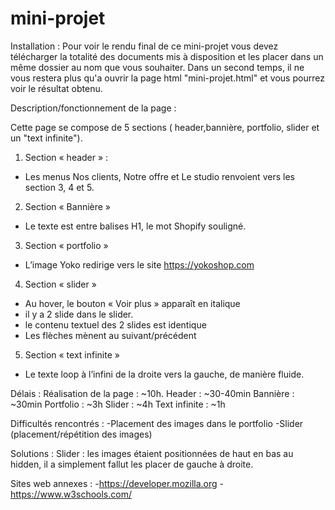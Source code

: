# mini-projet
Installation :
Pour voir le rendu final de ce mini-projet vous devez télécharger la totalité des documents mis à disposition et les placer dans un même dossier au nom que vous souhaiter. 
Dans un second temps, il ne vous restera plus qu'a ouvrir la page html "mini-projet.html" et vous pourrez voir le résultat obtenu.

Description/fonctionnement de la page : 

Cette page se compose de 5 sections ( header,bannière, portfolio, slider et un "text infinite").
1. Section « header » :
- Les menus Nos clients, Notre offre et Le studio renvoient vers
les section 3, 4 et 5.
2. Section « Bannière »
 - Le texte est entre balises H1, le mot Shopify souligné.
3. Section « portfolio »
 - L’image Yoko redirige vers le site https://yokoshop.com
4. Section « slider »
 - Au hover, le bouton « Voir plus » apparaît en italique
 - il y a 2 slide dans le slider.
 - le contenu textuel des 2 slides est identique
 - Les flèches mènent au suivant/précédent
5. Section « text infinite »
 - Le texte loop à l’infini de la droite vers la gauche, de manière fluide.

Délais :
Réalisation de la page : ~10h.
Header : ~30-40min
Bannière : ~30min
Portfolio : ~3h
Slider : ~4h
Text infinite : ~1h

Difficultés rencontrés : 
-Placement des images dans le portfolio
-Slider (placement/répétition des images)

Solutions :
Slider : les images étaient positionnées de haut en bas au hidden, il a simplement fallut les placer de gauche à droite.

Sites web annexes : 
-https://developer.mozilla.org
-https://www.w3schools.com/
